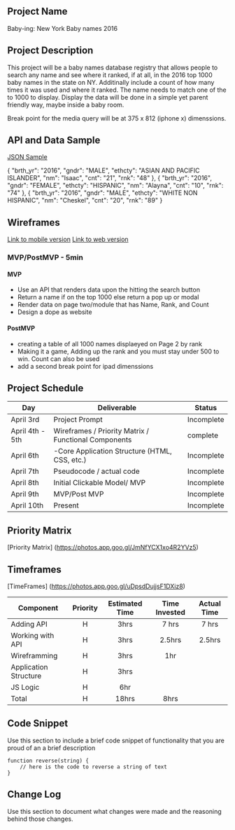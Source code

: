 ## Project Name

Baby-ing: New York Baby names 2016

## Project Description

This project will be a baby names database registry that allows people to search any name and see where it ranked,
if at all, in the 2016 top 1000 baby names in the state on NY. Additinally include a count of how many times it was used
and where it ranked. The name needs to match one of the to 1000 to display. Display the data will be done in a simple yet
parent friendly way, maybe inside a baby room.

Break point for the media query will be at 375 x 812 (iphone x) dimenssions.

## API and Data Sample

[JSON Sample](https://data.cityofnewyork.us/resource/25th-nujf.json?brth_yr=2016)

{
"brth_yr": "2016",
"gndr": "MALE",
"ethcty": "ASIAN AND PACIFIC ISLANDER",
"nm": "Isaac",
"cnt": "21",
"rnk": "48"
},
{
"brth_yr": "2016",
"gndr": "FEMALE",
"ethcty": "HISPANIC",
"nm": "Alayna",
"cnt": "10",
"rnk": "74"
},
{
"brth_yr": "2016",
"gndr": "MALE",
"ethcty": "WHITE NON HISPANIC",
"nm": "Cheskel",
"cnt": "20",
"rnk": "89"
}

## Wireframes

[Link to mobile version](https://photos.app.goo.gl/RRUmBR6aYEdYu2497)
[Link to web version](https://photos.app.goo.gl/knEEZA6bcR2j6TiA9)

### MVP/PostMVP - 5min

#### MVP

- Use an API that renders data upon the hitting the search button
- Return a name if on the top 1000 else return a pop up or modal 
- Render data on page two/module that has Name, Rank, and Count
- Design a dope as website 

#### PostMVP

- creating a table of all 1000 names displaeyed on Page 2 by rank
- Making it a game, Adding up the rank and you must stay under 500 to win. Count can also be used
- add a second break point for ipad dimenssions

## Project Schedule

| Day             | Deliverable                                          | Status     |
| --------------- | ---------------------------------------------------- | ---------- |
| April 3rd       | Project Prompt                                       | Incomplete |
| April 4th - 5th | Wireframes / Priority Matrix / Functional Components | complete   |
| April 6th       | -Core Application Structure (HTML, CSS, etc.)        | Incomplete |
| April 7th       | Pseudocode / actual code                             | Incomplete |
| April 8th       | Initial Clickable Model/ MVP                         | Incomplete |
| April 9th       | MVP/Post MVP                                         | Incomplete |
| April 10th      | Present                                              | Incomplete |

## Priority Matrix

[Priority Matrix] (https://photos.app.goo.gl/JmNfYCX1xo4R2YVz5)

## Timeframes

[TimeFrames] (https://photos.app.goo.gl/uDpsdDujjsF1DXiz8)

| Component | Priority | Estimated Time | Time Invested | Actual Time |
| --- | :---: |  :---: | :---: | :---: |
| Adding API | H | 3hrs| 7 hrs | 7 hrs |
| Working with API | H | 3hrs| 2.5hrs | 2.5hrs |
| Wireframming | H | 3hrs| 1hr |  |
| Application Structure | H | 3hrs|  |  |
| JS Logic | H | 6hr |  | |
| Total | H | 18hrs | 8hrs |  |

## Code Snippet

Use this section to include a brief code snippet of functionality that you are proud of an a brief description

```
function reverse(string) {
	// here is the code to reverse a string of text
}
```

## Change Log

Use this section to document what changes were made and the reasoning behind those changes.
